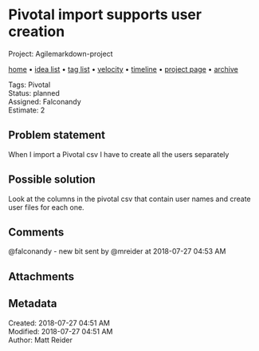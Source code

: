 # Pivotal import supports user creation

Project: Agilemarkdown-project

[home](../index.md) • [idea list](../ideas.md) • [tag list](../tags.md) • [velocity](../velocity.md) • [timeline](../timeline.md) • [project page](../agilemarkdown-project.md) • [archive](archive.md)

Tags: Pivotal  
Status: planned  
Assigned: Falconandy  
Estimate: 2  

## Problem statement

When I import a Pivotal csv I have to create all the users separately

## Possible solution

Look at the columns in the pivotal csv that contain user names and create user files for each one.

## Comments

@falconandy - new bit
sent by @mreider at 2018-07-27 04:53 AM

## Attachments

## Metadata

Created: 2018-07-27 04:51 AM  
Modified: 2018-07-27 04:51 AM  
Author: Matt Reider  
